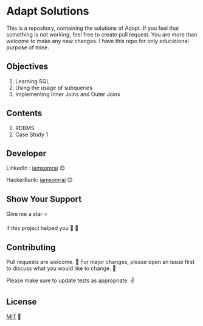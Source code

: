 # Adapt Solutions

This is a repository, containing the solutions of Adapt. If you feel that something is not working, feel free to create pull request. You are more than welcome to make any new changes. I have this repo for only educational purpose of mine.

## Objectives

1. Learning SQL
2. Using the usage of subqueries
3. Implementing Inner Joins and Outer Joins

## Contents

1. RDBMS
2. Case Study 1

## Developer

LinkedIn : [iamsomraj](https://www.linkedin.com/in/iamsomraj/) 😊

HackerRank: [iamsomraj](https://www.hackerrank.com/iamsomraj?hr_r=1) 😊

## Show Your Support

Give me a star ⭐

if this project helped you 👦 👧

## Contributing

Pull requests are welcome. 🤝 For major changes, please open an issue first to discuss what you would like to change. 🙏

Please make sure to update tests as appropriate. ✌

## License

[MIT](https://choosealicense.com/licenses/mit/) 📰
